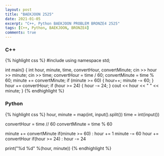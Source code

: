 ```yaml
---
layout: post
title: "BAEKJOON 2525"
date: 2021-01-05
excerpt: "C++, Python BAEKJOON PROBLEM BRONZE4 2525"
tags: [C++, Python, BAEKJOON, BRONZE4]
comments: true
---
```


### C++
{% highlight css %}
#include <iostream>
using namespace std;

int main()
{
	int hour, minute, time, convertHour, convertMinute;
	cin >> hour >> minute;
	cin >> time;
	convertHour = time / 60;
	convertMinute = time % 60;
	minute += convertMinute;
	if (minute >= 60)
	{
		hour++;
		minute -= 60;
	}
	hour += convertHour;
	if (hour >= 24)
	{
		hour -= 24;
	}
	cout << hour << " " << minute;
}
{% endhighlight %}

### Python
{% highlight css %}
hour, minute = map(int, input().split())
time = int(input())

convertHour = time // 60
convertMinute = time % 60

minute += convertMinute
if(minute >= 60) :
    hour += 1
    minute -= 60
hour += convertHour
if(hour >= 24) : hour -= 24

print("%d %d" %(hour, minute))
{% endhighlight %}